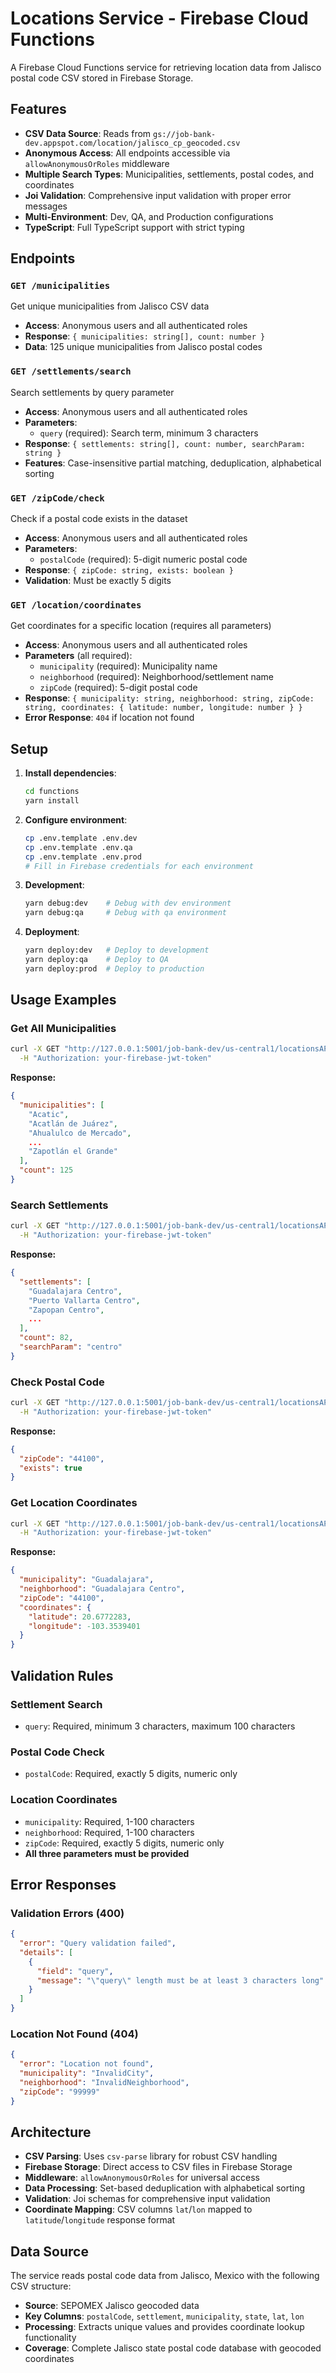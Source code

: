 # Locations Service - Firebase Cloud Functions

A Firebase Cloud Functions service for retrieving location data from Jalisco postal code CSV stored in Firebase Storage.

## Features

- **CSV Data Source**: Reads from `gs://job-bank-dev.appspot.com/location/jalisco_cp_geocoded.csv`
- **Anonymous Access**: All endpoints accessible via `allowAnonymousOrRoles` middleware
- **Multiple Search Types**: Municipalities, settlements, postal codes, and coordinates
- **Joi Validation**: Comprehensive input validation with proper error messages
- **Multi-Environment**: Dev, QA, and Production configurations
- **TypeScript**: Full TypeScript support with strict typing

## Endpoints

### `GET /municipalities`
Get unique municipalities from Jalisco CSV data
- **Access**: Anonymous users and all authenticated roles
- **Response**: `{ municipalities: string[], count: number }`
- **Data**: 125 unique municipalities from Jalisco postal codes

### `GET /settlements/search`
Search settlements by query parameter
- **Access**: Anonymous users and all authenticated roles
- **Parameters**: 
  - `query` (required): Search term, minimum 3 characters
- **Response**: `{ settlements: string[], count: number, searchParam: string }`
- **Features**: Case-insensitive partial matching, deduplication, alphabetical sorting

### `GET /zipCode/check`
Check if a postal code exists in the dataset
- **Access**: Anonymous users and all authenticated roles
- **Parameters**: 
  - `postalCode` (required): 5-digit numeric postal code
- **Response**: `{ zipCode: string, exists: boolean }`
- **Validation**: Must be exactly 5 digits

### `GET /location/coordinates`
Get coordinates for a specific location (requires all parameters)
- **Access**: Anonymous users and all authenticated roles
- **Parameters** (all required): 
  - `municipality` (required): Municipality name
  - `neighborhood` (required): Neighborhood/settlement name
  - `zipCode` (required): 5-digit postal code
- **Response**: `{ municipality: string, neighborhood: string, zipCode: string, coordinates: { latitude: number, longitude: number } }`
- **Error Response**: `404` if location not found

## Setup

1. **Install dependencies**:
   ```bash
   cd functions
   yarn install
   ```

2. **Configure environment**:
   ```bash
   cp .env.template .env.dev
   cp .env.template .env.qa
   cp .env.template .env.prod
   # Fill in Firebase credentials for each environment
   ```

3. **Development**:
   ```bash
   yarn debug:dev    # Debug with dev environment
   yarn debug:qa     # Debug with qa environment
   ```

4. **Deployment**:
   ```bash
   yarn deploy:dev   # Deploy to development
   yarn deploy:qa    # Deploy to QA
   yarn deploy:prod  # Deploy to production
   ```

## Usage Examples

### Get All Municipalities
```bash
curl -X GET "http://127.0.0.1:5001/job-bank-dev/us-central1/locationsAPIV2/municipalities" \
  -H "Authorization: your-firebase-jwt-token"
```

**Response:**
```json
{
  "municipalities": [
    "Acatic",
    "Acatlán de Juárez",
    "Ahualulco de Mercado",
    ...
    "Zapotlán el Grande"
  ],
  "count": 125
}
```

### Search Settlements
```bash
curl -X GET "http://127.0.0.1:5001/job-bank-dev/us-central1/locationsAPIV2/settlements/search?query=centro" \
  -H "Authorization: your-firebase-jwt-token"
```

**Response:**
```json
{
  "settlements": [
    "Guadalajara Centro",
    "Puerto Vallarta Centro",
    "Zapopan Centro",
    ...
  ],
  "count": 82,
  "searchParam": "centro"
}
```

### Check Postal Code
```bash
curl -X GET "http://127.0.0.1:5001/job-bank-dev/us-central1/locationsAPIV2/zipCode/check?postalCode=44100" \
  -H "Authorization: your-firebase-jwt-token"
```

**Response:**
```json
{
  "zipCode": "44100",
  "exists": true
}
```

### Get Location Coordinates
```bash
curl -X GET "http://127.0.0.1:5001/job-bank-dev/us-central1/locationsAPIV2/location/coordinates?municipality=Guadalajara&neighborhood=Guadalajara%20Centro&zipCode=44100" \
  -H "Authorization: your-firebase-jwt-token"
```

**Response:**
```json
{
  "municipality": "Guadalajara",
  "neighborhood": "Guadalajara Centro",
  "zipCode": "44100",
  "coordinates": {
    "latitude": 20.6772283,
    "longitude": -103.3539401
  }
}
```

## Validation Rules

### Settlement Search
- `query`: Required, minimum 3 characters, maximum 100 characters

### Postal Code Check
- `postalCode`: Required, exactly 5 digits, numeric only

### Location Coordinates
- `municipality`: Required, 1-100 characters
- `neighborhood`: Required, 1-100 characters  
- `zipCode`: Required, exactly 5 digits, numeric only
- **All three parameters must be provided**

## Error Responses

### Validation Errors (400)
```json
{
  "error": "Query validation failed",
  "details": [
    {
      "field": "query",
      "message": "\"query\" length must be at least 3 characters long"
    }
  ]
}
```

### Location Not Found (404)
```json
{
  "error": "Location not found",
  "municipality": "InvalidCity",
  "neighborhood": "InvalidNeighborhood",
  "zipCode": "99999"
}
```

## Architecture

- **CSV Parsing**: Uses `csv-parse` library for robust CSV handling
- **Firebase Storage**: Direct access to CSV files in Firebase Storage
- **Middleware**: `allowAnonymousOrRoles` for universal access
- **Data Processing**: Set-based deduplication with alphabetical sorting
- **Validation**: Joi schemas for comprehensive input validation
- **Coordinate Mapping**: CSV columns `lat`/`lon` mapped to `latitude`/`longitude` response format

## Data Source

The service reads postal code data from Jalisco, Mexico with the following CSV structure:
- **Source**: SEPOMEX Jalisco geocoded data
- **Key Columns**: `postalCode`, `settlement`, `municipality`, `state`, `lat`, `lon`
- **Processing**: Extracts unique values and provides coordinate lookup functionality
- **Coverage**: Complete Jalisco state postal code database with geocoded coordinates
